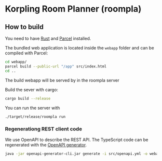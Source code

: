 # Korpling Room Planner (roompla)

## How to build

You need to have [Rust](https://www.rust-lang.org/tools/install) and [Parcel](https://parceljs.org/getting_started.html) installed.

The bundled web application is located inside the `webapp` folder and can be compiled with Parcel:
```bash
cd webapp/
parcel build --public-url "/app" src/index.html
cd ..
```

The build webapp will be served by in the roompla  server

Build the sever with cargo:
```bash
cargo build --release
```
You can run the server with 
```bash
./target/release/roompla run
```

### Regenerationg REST client code

We use OpenAPI to describe the REST API. 
The TypeScript code can be regenerated with the [OpenAPI generator](https://openapi-generator.tech/docs/installation).

```bash
java -jar openapi-generator-cli.jar generate -i src/openapi.yml -o webapp/src -g typescript-fetch -c webapp/openapi-codegen-config.json

```